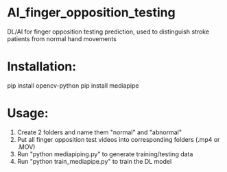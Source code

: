 # AI_finger_opposition_testing
DL/AI for finger opposition testing prediction, used to distinguish stroke patients from normal hand movements

# Installation:
pip install opencv-python
pip install mediapipe



# Usage:
1. Create 2 folders and name them "normal" and "abnormal"
2. Put all finger opposition test videos into corresponding folders (.mp4 or .MOV)
3. Run "python mediapiping.py" to generate training/testing data
4. Run "python train_mediapipe.py" to train the DL model

